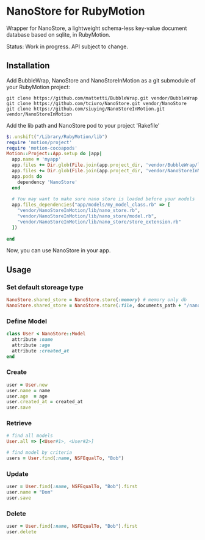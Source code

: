 # NanoStore for RubyMotion

Wrapper for NanoStore, a lightweight schema-less key-value document database based on sqlite, in RubyMotion.

Status: Work in progress. API subject to change.

## Installation

Add BubbleWrap, NanoStore and NanoStoreInMotion as a git submodule of your RubyMotion project:

    git clone https://github.com/mattetti/BubbleWrap.git vendor/BubbleWrap
    git clone https://github.com/tciuro/NanoStore.git vendor/NanoStore
    git clone https://github.com/siuying/NanoStoreInMotion.git vendor/NanoStoreInMotion

Add the lib path and NanoStore pod to your project 'Rakefile'

```ruby
$:.unshift("/Library/RubyMotion/lib")
require 'motion/project'
require 'motion-cocoapods'
Motion::Project::App.setup do |app|
  app.name = 'myapp'
  app.files += Dir.glob(File.join(app.project_dir, 'vendor/BubbleWrap/lib/**/*.rb'))
  app.files += Dir.glob(File.join(app.project_dir, 'vendor/NanoStoreInMotion/lib/**/*.rb'))
  app.pods do
    dependency 'NanoStore'
  end
  
  # You may want to make sure nano store is loaded before your models
  app.files_dependencies("app/models/my_model_class.rb" => [
    "vendor/NanoStoreInMotion/lib/nano_store.rb",
    "vendor/NanoStoreInMotion/lib/nano_store/model.rb",
    "vendor/NanoStoreInMotion/lib/nano_store/store_extension.rb"
  ])
  
end
```

Now, you can use NanoStore in your app.

## Usage

### Set default storeage type

````ruby
NanoStore.shared_store = NanoStore.store(:memory) # memory only db
NanoStore.shared_store = NanoStore.store(:file, documents_path + "/nano.db") # persist the data
````

### Define Model

````ruby
class User < NanoStore::Model
  attribute :name
  attribute :age
  attribute :created_at
end
````

### Create

````ruby
user = User.new
user.name = name
user.age  = age
user.created_at = created_at
user.save
````

### Retrieve

````ruby
# find all models
User.all => [<User#1>, <User#2>]

# find model by criteria
users = User.find(:name, NSFEqualTo, "Bob")
````

### Update

````ruby
user = User.find(:name, NSFEqualTo, "Bob").first
user.name = "Dom"
user.save
````

### Delete

````ruby
user = User.find(:name, NSFEqualTo, "Bob").first
user.delete
````

